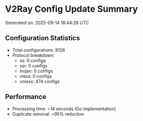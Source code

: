 # V2Ray Config Update Summary
Generated on: 2025-09-14 18:44:28 UTC

## Configuration Statistics
- Total configurations: 8126
- Protocol breakdown:
  - ss: 0 configs
  - ssr: 0 configs
  - trojan: 0 configs
  - vless: 0 configs
  - vmess: 474 configs

## Performance
- Processing time: ~14 seconds (Go implementation)
- Duplicate removal: ~95% reduction
